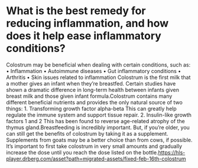 # What is the best remedy for reducing inflammation, and how does it help ease inflammatory conditions?

Colostrum may be beneficial when dealing with certain conditions, such as: • Inflammation • Autoimmune diseases • Gut inflammatory conditions • Arthritis • Skin issues related to inflammation Colostrum is the first milk that a mother gives an infant when they’re breastfed. Certain studies have shown a dramatic difference in long-term health between infants given breast milk and those given infant formula.Colostrum contains many different beneficial nutrients and provides the only natural source of two things: 1. Transforming growth factor alpha-beta This can greatly help regulate the immune system and support tissue repair. 2. Insulin-like growth factors 1 and 2 This has been found to reverse age-related atrophy of the thymus gland.Breastfeeding is incredibly important. But, if you’re older, you can still get the benefits of colostrum by taking it as a supplement. Supplements from goats may be a better choice than from cows, if possible. It’s important to first take colostrum in very small amounts and gradually increase the dose until you reach the dose listed on the bottle.https://hls-player.drberg.com/asset?path=migrated-assets/fixed-feb-16th-colostrum